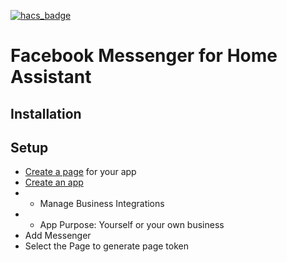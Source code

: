 [![hacs_badge](https://img.shields.io/badge/HACS-Custom-orange.svg?style=for-the-badge)](https://github.com/custom-components/hacs)
# Facebook Messenger for Home Assistant

## Installation


## Setup
- [Create a page](https://www.facebook.com/pages/create/) for your app
- [Create an app](https://developers.facebook.com/apps/)
- - Manage Business Integrations
- - App Purpose: Yourself or your own business
- Add Messenger
- Select the Page to generate page token
